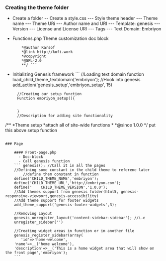 ### Creating the theme folder
- Create a folder
	-- Create a style.css
		--- Style theme header
		--- Theme name
		--- Theme URi
		--- Author name and URI
		--- Template: genesis
		--- Version
		--- License and License URI
		--- Tags
		--- Text Domain: Embriyon
- Functions.php
	Theme customization doc block
	``` /***@package theme-name
		*@author Karsof
		*@link http://kofi.work
		*@copyright
		*@GPL-2.0
		**/ ```

- Initializing Genesis framework
		``` //Loading text domain function
		load_child_theme_textdomain('embriyon');
		//Hook into genesis
		add_action('genesis_setup','embriyon_setup', 15)
		
		//Creating our setup function
		Function embriyon_setup(){


		}
		//Description for adding site functionality
/**
*Theme setup
*attach all of site-wide functions
*
*@since 1.0.0
*/ put this above setup function
```

### Page

	#### Front-page.php
	  - Doc-block
	  - Call genesis function
	``` genesis(); //Call it in all the pages
	//Defining some constant in the child theme to referene later
		//define them constant in function
	define('CHILD_THEME_NAME','embriyon');
	define('CHILD_THEME_URL','http://embriyon.com');
	define('	CHILD_THEME_VERSION','1.0.0');
	//Add themes support from genesis folder(html5, genesis-responsive-viewport,genesis-accessibility)
	//Add theme support for footer widgets
	add_theme_support('genesis-footer-widgets',3);

	//Removing Layout
	genesis_unregister_layout('content-sidebar-sidebar'); //i.e
	unregister_sidebar('')

	//Creating widget areas in function or in another file
	genesis_register_sidebar(array(
	   'id'=>'home-welcome',
	'name'=>__('home welcome'),
	'description'=>__('This is a home widget area that will show on the front page','embriyon');
	```





			
 

